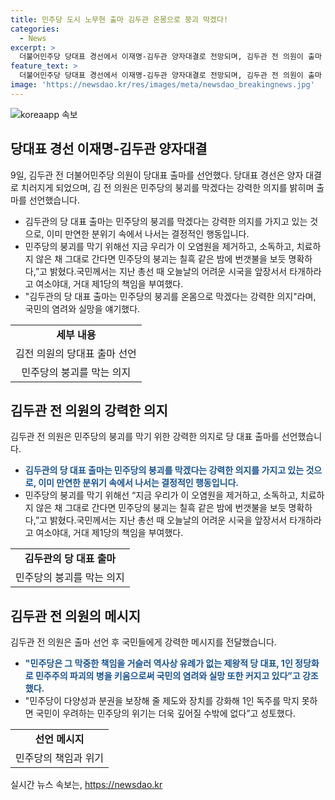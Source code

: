 ```yaml
---
title: 민주당 도시 노무현 출마 김두관 온몸으로 붕괴 막겠다!
categories:
  - News
excerpt: >
  더불어민주당 당대표 경선에서 이재명-김두관 양자대결로 전망되며, 김두관 전 의원이 출마 선언하며 민주당의 붕괴를 막을 강력한 의지를 밝히고, 김대중·노무현 정신의 실종을 지적하며 분권과 다양성을 강조하며 무너지는 국가 경제 복구와 민생 회복을 강조하고, 민주당의 선택이 대한민국에 미칠 영향을 강조하며 정당의 다양성과 분권을 강화해야 한다고 주장했다.
feature_text: >
  더불어민주당 당대표 경선에서 이재명-김두관 양자대결로 전망되며, 김두관 전 의원이 출마 선언하며 민주당의 붕괴를 막을 강력한 의지를 밝히고, 김대중·노무현 정신의 실종을 지적하며 분권과 다양성을 강조하며 무너지는 국가 경제 복구와 민생 회복을 강조하고, 민주당의 선택이 대한민국에 미칠 영향을 강조하며 정당의 다양성과 분권을 강화해야 한다고 주장했다.
image: 'https://newsdao.kr/res/images/meta/newsdao_breakingnews.jpg'
---
```


<p><img src="https://newsdao.kr/res/images/meta/newsdao_breakingnews.jpg" alt="koreaapp 속보" /></p>

<h2 data-ke-size="size26">당대표 경선 이재명-김두관 양자대결</h2>

<p data-ke-size="size16">9일, 김두관 전 더불어민주당 의원이 당대표 출마를 선언했다. 당대표 경선은 양자 대결로 치러지게 되었으며, 김 전 의원은 민주당의 붕괴를 막겠다는 강력한 의지를 밝히며 출마를 선언했습니다.</p>

<ul>
  <li>김두관의 당 대표 출마는 민주당의 붕괴를 막겠다는 강력한 의지를 가지고 있는 것으로, 이미 만연한 분위기 속에서 나서는 결정적인 행동입니다.</li>
  <li>민주당의 붕괴를 막기 위해선 지금 우리가 이 오염원을 제거하고, 소독하고, 치료하지 않은 채 그대로 간다면 민주당의 붕괴는 칠흑 같은 밤에 번갯불을 보듯 명확하다,”고 밝혔다.국민께서는 지난 총선 때 오늘날의 어려운 시국을 앞장서서 타개하라고 여소야대, 거대 제1당의 책임을 부여했다.</li>
  <li>"김두관의 당 대표 출마는 민주당의 붕괴를 온몸으로 막겠다는 강력한 의지"라며, 국민의 염려와 실망을 얘기했다. </li>
</ul>

<table>
  <tr>
    <td style="text-align: center; height: 17px;"><b>세부 내용</b></td>
  </tr>
  <tr>
    <td style="text-align: center; height: 17px;">김전 의원의 당대표 출마 선언</td>
  </tr>
  <tr>
    <td style="text-align: center; height: 17px;">민주당의 붕괴를 막는 의지</td>
  </tr>
</table>

<h2 data-ke-size="size26">김두관 전 의원의 강력한 의지</h2>

<p data-ke-size="size16">김두관 전 의원은 민주당의 붕괴를 막기 위한 강력한 의지로 당 대표 출마를 선언했습니다.</p>

<ul>
  <li><b><span style="color: #1a5490;">김두관의 당 대표 출마는 민주당의 붕괴를 막겠다는 강력한 의지를 가지고 있는 것으로, 이미 만연한 분위기 속에서 나서는 결정적인 행동입니다.</span></b></li>
  <li>민주당의 붕괴를 막기 위해선 “지금 우리가 이 오염원을 제거하고, 소독하고, 치료하지 않은 채 그대로 간다면 민주당의 붕괴는 칠흑 같은 밤에 번갯불을 보듯 명확하다,”고 밝혔다.국민께서는 지난 총선 때 오늘날의 어려운 시국을 앞장서서 타개하라고 여소야대, 거대 제1당의 책임을 부여했다.</li>
</ul>

<table>
  <tr>
    <td style="text-align: center; height: 17px;"><b>김두관의 당 대표 출마</b></td>
  </tr>
  <tr>
    <td style="text-align: center; height: 17px;">민주당의 붕괴를 막는 의지</td>
  </tr>
</table>

<h2 data-ke-size="size26">김두관 전 의원의 메시지</h2>

<p data-ke-size="size16">김두관 전 의원은 출마 선언 후 국민들에게 강력한 메시지를 전달했습니다.</p>

<ul>
  <li><b><span style="color: #1a5490;">"민주당은 그 막중한 책임을 거슬러 역사상 유례가 없는 제왕적 당 대표, 1인 정당화로 민주주의 파괴의 병을 키움으로써 국민의 염려와 실망 또한 커지고 있다”고 강조했다.</span></b></li>
  <li>"민주당이 다양성과 분권을 보장해 줄 제도와 장치를 강화해 1인 독주를 막지 못하면 국민이 우려하는 민주당의 위기는 더욱 깊어질 수밖에 없다”고 성토했다.</li>
</ul>

<table>
  <tr>
    <td style="text-align: center; height: 17px;"><b>선언 메시지</b></td>
  </tr>
  <tr>
    <td style="text-align: center; height: 17px;">민주당의 책임과 위기</td>
  </tr>
</table>
실시간 뉴스 속보는, <a href="https://newsdao.kr" rel="dofollow">https://newsdao.kr</a>


